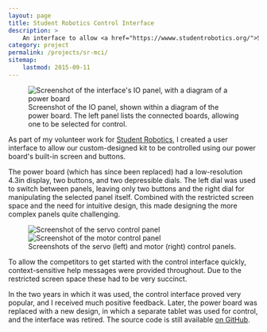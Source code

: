 ```yaml
---
layout: page
title: Student Robotics Control Interface
description: >
    An interface to allow <a href="https://wwww.studentrobotics.org/">Student Robotics</a> competitors to manually test their robots' hardware.
category: project
permalink: /projects/sr-mci/
sitemap:
    lastmod: 2015-09-11
---
```


<figure>
	<img alt="Screenshot of the interface's IO panel, with a diagram of a power board" src="{{site.baseurl}}/img/projects/sr-mci/io-panel-framed.svg">
	<figcaption>
		Screenshot of the IO panel, shown within a diagram of the power board. The left panel lists the connected boards, allowing one to be selected for control.
	</figcaption>
	<!-- TODO: PNG fallback -->
</figure>

As part of my volunteer work for [Student Robotics][], I created a user interface to allow our custom-designed kit to be controlled using our power board's built-in screen and buttons.

The power board (which has since been replaced) had a low-resolution 4.3in display, two buttons, and two depressible dials. The left dial was used to switch between panels, leaving only two buttons and the right dial for manipulating the selected panel itself. Combined with the restricted screen space and the need for intuitive design, this made designing the more complex panels quite challenging.

<figure>
	<div class="pure-g">
		<div class="pure-u-1-2"><img alt="Screenshot of the servo control panel" src="{{site.baseurl}}/img/projects/sr-mci/servo-panel.png"></div>
		<div class="pure-u-1-2"><img alt="Screenshot of the motor control panel" src="{{site.baseurl}}/img/projects/sr-mci/motor-panel.png"></div>
	</div>
	<figcaption>
		Screenshots of the servo (left) and motor (right) control panels.
	</figcaption>
</figure>

To allow the competitors to get started with the control interface quickly, context-sensitive help messages were provided throughout. Due to the restricted screen space these had to be very succinct.

In the two years in which it was used, the control interface proved very popular, and I received much positive feedback. Later, the power board was replaced with a new design, in which a separate tablet was used for control, and the interface was retired. The source code is still available [on GitHub][github-project].

[Student Robotics]: https://www.studentrobotics.org/
[PyGTK]: http://pygtk.org/
[github-project]: https://github.com/HarryCutts/sr-control
